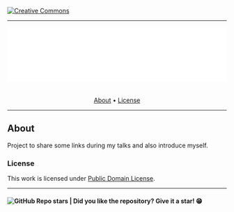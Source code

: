
[![Creative Commons](https://img.shields.io/badge/license-CC0_1.0-blue.svg?style=flat)](http://creativecommons.org/publicdomain/zero/1.0/)


---
<section align="center">
  <img src="docs/assets/images/banner.svg" title="Project banner" alt="Project banner" />
  <br>
  <br>

  <p>
    <a href="#about">About</a> •
    <a href="#license">License</a>
  </p>
</section>

---

## About

<!-- Write about what your project is succinct and objective -->

Project to share some links during my talks and also introduce myself.


### License

This work is licensed under [Public Domain License](LICENSE.md).

---

<h4>  
  <img alt="GitHub Repo stars" src="https://img.shields.io/github/stars/andersonbosa/npx-andersonbosa?style=social">
  | Did you like the repository? Give it a star! 😁
</h4>
